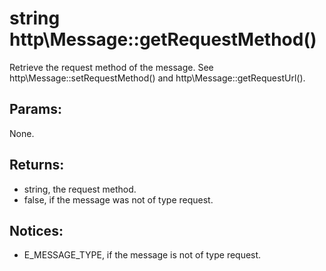 # string http\Message::getRequestMethod()

Retrieve the request method of the message.
See http\Message::setRequestMethod() and http\Message::getRequestUrl().

## Params:

None.

## Returns:

* string, the request method.
* false, if the message was not of type request.

## Notices:

* E_MESSAGE_TYPE, if the message is not of type request.
